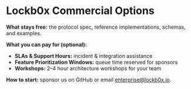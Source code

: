 # Lockb0x Commercial Options

**What stays free:** the protocol spec, reference implementations, schemas, and examples.

**What you can pay for (optional):**
- **SLAs & Support Hours:** incident & integration assistance
- **Feature Prioritization Windows:** queue time reserved for sponsors
- **Workshops:** 2–4 hour architecture workshops for your team

**How to start:** sponsor us on GitHub or email enterprise@lockb0x.io.
